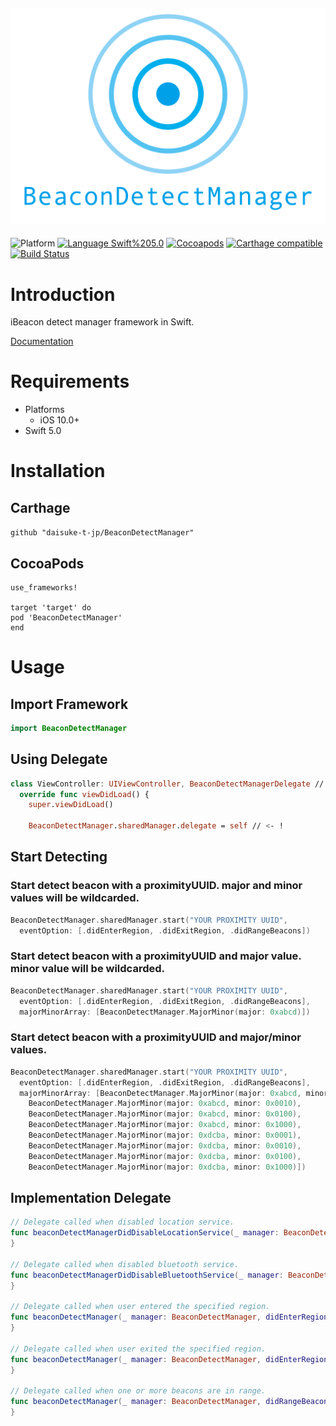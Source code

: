 <img src="https://raw.githubusercontent.com/daisuke-t-jp/BeaconDetectManager/master/images/header.png" width="700"></br>
------
![Platform](https://img.shields.io/badge/Platform-iOS%20%7C%20macOS%20%7C%20tvOS-blue.svg)
[![Language Swift%205.0](https://img.shields.io/badge/Language-Swift%205.0-orange.svg)](https://developer.apple.com/swift)
[![Cocoapods](https://img.shields.io/cocoapods/v/BeaconDetectManager.svg)](https://cocoapods.org/pods/BeaconDetectManager)
[![Carthage compatible](https://img.shields.io/badge/Carthage-compatible-green.svg)](https://github.com/Carthage/Carthage)
[![Build Status](https://travis-ci.org/daisuke-t-jp/BeaconDetectManager.svg?branch=master)](https://travis-ci.org/daisuke-t-jp/BeaconDetectManager)


# Introduction

iBeacon detect manager framework in Swift.
  
[Documentation](https://daisuke-t-jp.github.io/BeaconDetectManager/)


# Requirements
- Platforms
  - iOS 10.0+
- Swift 5.0


# Installation
## Carthage
`github "daisuke-t-jp/BeaconDetectManager"`

## CocoaPods
```
use_frameworks!

target 'target' do
pod 'BeaconDetectManager'
end
```


# Usage
## Import Framework

```swift
import BeaconDetectManager
```

## Using Delegate

```swift
class ViewController: UIViewController, BeaconDetectManagerDelegate // <- ! {
  override func viewDidLoad() {
    super.viewDidLoad()

    BeaconDetectManager.sharedManager.delegate = self // <- !
```

## Start Detecting

### Start detect beacon with a proximityUUID. major and minor values will be wildcarded. 
```swift
BeaconDetectManager.sharedManager.start("YOUR PROXIMITY UUID",
  eventOption: [.didEnterRegion, .didExitRegion, .didRangeBeacons])
```    

### Start detect beacon with a proximityUUID and major value. minor value will be wildcarded. 
```swift
BeaconDetectManager.sharedManager.start("YOUR PROXIMITY UUID",
  eventOption: [.didEnterRegion, .didExitRegion, .didRangeBeacons],
  majorMinorArray: [BeaconDetectManager.MajorMinor(major: 0xabcd)])
```

### Start detect beacon with a proximityUUID and major/minor values.
```swift
BeaconDetectManager.sharedManager.start("YOUR PROXIMITY UUID",
  eventOption: [.didEnterRegion, .didExitRegion, .didRangeBeacons],
  majorMinorArray: [BeaconDetectManager.MajorMinor(major: 0xabcd, minor: 0x0001),
    BeaconDetectManager.MajorMinor(major: 0xabcd, minor: 0x0010),
    BeaconDetectManager.MajorMinor(major: 0xabcd, minor: 0x0100),
    BeaconDetectManager.MajorMinor(major: 0xabcd, minor: 0x1000),
    BeaconDetectManager.MajorMinor(major: 0xdcba, minor: 0x0001),
    BeaconDetectManager.MajorMinor(major: 0xdcba, minor: 0x0010),
    BeaconDetectManager.MajorMinor(major: 0xdcba, minor: 0x0100),
    BeaconDetectManager.MajorMinor(major: 0xdcba, minor: 0x1000)])
```

## Implementation Delegate
```swift
// Delegate called when disabled location service.
func beaconDetectManagerDidDisableLocationService(_ manager: BeaconDetectManager) {
}

// Delegate called when disabled bluetooth service.
func beaconDetectManagerDidDisableBluetoothService(_ manager: BeaconDetectManager) {
}

// Delegate called when user entered the specified region.
func beaconDetectManager(_ manager: BeaconDetectManager, didEnterRegion region: CLRegion) {
}

// Delegate called when user exited the specified region.
func beaconDetectManager(_ manager: BeaconDetectManager, didEnterRegion region: CLRegion) {
}

// Delegate called when one or more beacons are in range.
func beaconDetectManager(_ manager: BeaconDetectManager, didRangeBeacons beacons: [CLBeacon]) {
}
```
